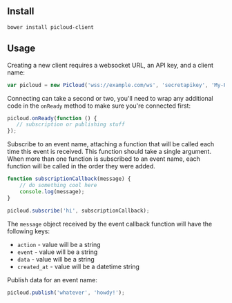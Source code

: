 ## Install

```
bower install picloud-client
```

## Usage

Creating a new client requires a websocket URL, an API key, and a client name:
```javascript
var picloud = new PiCloud('wss://example.com/ws', 'secretapikey', 'My-PiCloud-Thing');
```

Connecting can take a second or two, you'll need to wrap any additional code in the `onReady` method to make sure you're connected first:
```javascript
picloud.onReady(function () {
   // subscription or publishing stuff
});
```

Subscribe to an event name, attaching a function that will be called each time this event is received. This function should take a single argument. When more than one function is subscribed to an event name, each function will be called in the order they were added.
```javascript
function subscriptionCallback(message) {
    // do something cool here
    console.log(message);
}

picloud.subscribe('hi', subscriptionCallback);
```

 The `message` object received by the event callback function will have the following keys:
 * `action` - value will be a string
 * `event` - value will be a string
 * `data` - value will be a string
 * `created_at` - value will be a datetime string

Publish data for an event name:
```javascript
picloud.publish('whatever', 'howdy!');
```
